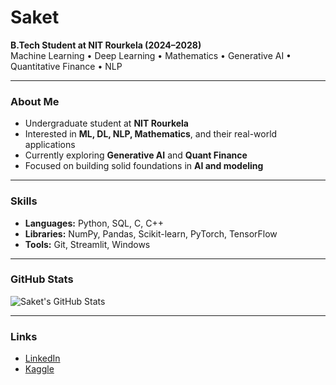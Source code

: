 # Saket

**B.Tech Student at NIT Rourkela (2024–2028)**  
Machine Learning • Deep Learning • Mathematics • Generative AI • Quantitative Finance • NLP 

---

### About Me
- Undergraduate student at **NIT Rourkela**
- Interested in **ML, DL, NLP, Mathematics**, and their real-world applications  
- Currently exploring **Generative AI** and **Quant Finance**  
- Focused on building solid foundations in **AI and modeling**

---

### Skills
- **Languages:** Python, SQL, C, C++  
- **Libraries:** NumPy, Pandas, Scikit-learn, PyTorch, TensorFlow
- **Tools:** Git, Streamlit, Windows  

---

### GitHub Stats
![Saket's GitHub Stats](https://github-readme-stats.vercel.app/api?username=SAKET707&show_icons=true&theme=default&hide_title=true)

---

### Links
- [LinkedIn](https://www.linkedin.com/in/saket-kumar016)  
- [Kaggle](https://www.kaggle.com/saket29)
